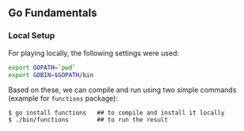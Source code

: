 ## Go Fundamentals



### Local Setup

For playing locally, the following settings were used:

```bash
export GOPATH=`pwd`
export GOBIN=$GOPATH/bin
```

Based on these, we can compile and run using two simple commands (example for `functions` package):
```shell
$ go install functions   ## to compile and install it locally
$ ./bin/functions        ## to run the result
```

